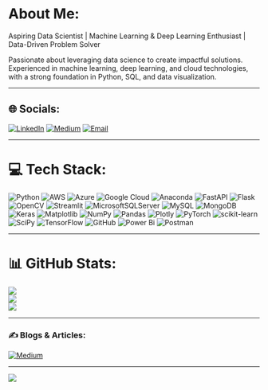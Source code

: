 # About Me:
Aspiring Data Scientist | Machine Learning & Deep Learning Enthusiast | Data-Driven Problem Solver  

Passionate about leveraging data science to create impactful solutions. Experienced in machine learning, deep learning, and cloud technologies, with a strong foundation in Python, SQL, and data visualization.  

---

## 🌐 Socials:
[![LinkedIn](https://img.shields.io/badge/LinkedIn-%230077B5.svg?logo=linkedin&logoColor=white)](https://linkedin.com/in/tejasjakkan)  [![Medium](https://img.shields.io/badge/Medium-12100E?logo=medium&logoColor=white)](https://medium.com/@jakkantejas24)  [![Email](https://img.shields.io/badge/Email-D14836?logo=gmail&logoColor=white)](mailto:jakkantejas24@gmail.com)  

---

# 💻 Tech Stack:
![Python](https://img.shields.io/badge/python-3670A0?style=plastic&logo=python&logoColor=ffdd54) ![AWS](https://img.shields.io/badge/AWS-%23FF9900.svg?style=plastic&logo=amazon-aws&logoColor=white) ![Azure](https://img.shields.io/badge/azure-%230072C6.svg?style=plastic&logo=microsoftazure&logoColor=white)  ![Google Cloud](https://img.shields.io/badge/GoogleCloud-%234285F4.svg?style=plastic&logo=google-cloud&logoColor=white)  ![Anaconda](https://img.shields.io/badge/Anaconda-%2344A833.svg?style=plastic&logo=anaconda&logoColor=white)  ![FastAPI](https://img.shields.io/badge/FastAPI-005571?style=plastic&logo=fastapi)  ![Flask](https://img.shields.io/badge/flask-%23000.svg?style=plastic&logo=flask&logoColor=white)  ![OpenCV](https://img.shields.io/badge/opencv-%23white.svg?style=plastic&logo=opencv&logoColor=white)  ![Streamlit](https://img.shields.io/badge/Streamlit-%23FE4B4B.svg?style=plastic&logo=streamlit&logoColor=white)  ![MicrosoftSQLServer](https://img.shields.io/badge/Microsoft%20SQL%20Server-CC2927?style=plastic&logo=microsoft%20sql%20server&logoColor=white)  ![MySQL](https://img.shields.io/badge/mysql-4479A1.svg?style=plastic&logo=mysql&logoColor=white)  ![MongoDB](https://img.shields.io/badge/MongoDB-%234ea94b.svg?style=plastic&logo=mongodb&logoColor=white)  ![Keras](https://img.shields.io/badge/Keras-%23D00000.svg?style=plastic&logo=Keras&logoColor=white)  ![Matplotlib](https://img.shields.io/badge/Matplotlib-%23ffffff.svg?style=plastic&logo=Matplotlib&logoColor=black)  ![NumPy](https://img.shields.io/badge/numpy-%23013243.svg?style=plastic&logo=numpy&logoColor=white)  ![Pandas](https://img.shields.io/badge/pandas-%23150458.svg?style=plastic&logo=pandas&logoColor=white)  ![Plotly](https://img.shields.io/badge/Plotly-%233F4F75.svg?style=plastic&logo=plotly&logoColor=white)  ![PyTorch](https://img.shields.io/badge/PyTorch-%23EE4C2C.svg?style=plastic&logo=PyTorch&logoColor=white)  ![scikit-learn](https://img.shields.io/badge/scikit--learn-%23F7931E.svg?style=plastic&logo=scikit-learn&logoColor=white)  ![SciPy](https://img.shields.io/badge/SciPy-%230C55A5.svg?style=plastic&logo=scipy&logoColor=%white)  ![TensorFlow](https://img.shields.io/badge/TensorFlow-%23FF6F00.svg?style=plastic&logo=TensorFlow&logoColor=white)  ![GitHub](https://img.shields.io/badge/github-%23121011.svg?style=plastic&logo=github&logoColor=white)  ![Power Bi](https://img.shields.io/badge/power_bi-F2C811?style=plastic&logo=powerbi&logoColor=black)  ![Postman](https://img.shields.io/badge/Postman-FF6C37?style=plastic&logo=postman&logoColor=white)  

---

# 📊 GitHub Stats:
![](https://github-readme-stats.vercel.app/api?username=tejasjakkan&theme=onedark&hide_border=false&include_all_commits=true&count_private=true)  
![](https://github-readme-streak-stats.herokuapp.com/?user=tejasjakkan&theme=onedark&hide_border=false)  
![](https://github-readme-stats.vercel.app/api/top-langs/?username=tejasjakkan&theme=onedark&hide_border=false&include_all_commits=true&count_private=true&layout=compact)  

---

### ✍️ Blogs & Articles:
[![Medium](https://img.shields.io/badge/Medium-12100E?logo=medium&logoColor=white)](https://medium.com/@jakkantejas24)  

---

[![](https://visitcount.itsvg.in/api?id=tejasjakkan&icon=7&color=9)](https://visitcount.itsvg.in)
